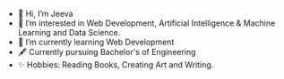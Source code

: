 - 👋 Hi, I’m Jeeva
- 👀 I’m interested in Web Development, Artificial Intelligence & Machine Learning and Data Science.
- 🌱 I’m currently learning Web Development
- 🖋️ Currently pursuing Bachelor's of Engineering 
- ✨ Hobbies: Reading Books, Creating Art and Writing.

<!---
jeeva58/jeeva58 is a ✨ special ✨ repository because its `README.md` (this file) appears on your GitHub profile.
You can click the Preview link to take a look at your changes.
--->
